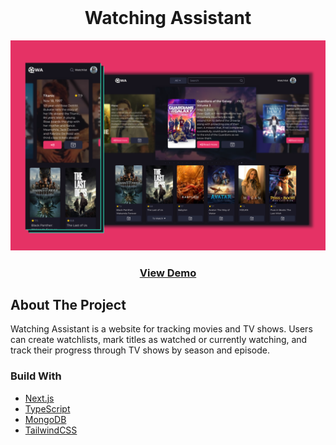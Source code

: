<br />
<div align="center">
  <h1 align="center">Watching Assistant</h1>
  <img src="public/thumbnail.png" alt="Michelangelo Exhibition main page">

   <h3 align="center">
    <a href="https://watching-assistant.vercel.app/">View Demo</a>
  </h3>
</div>

## About The Project

Watching Assistant is a website for tracking movies and TV shows. Users can create watchlists, mark titles as watched or currently watching, and track their progress through TV shows by season and episode.

### Build With

- [Next.js](https://nextjs.org/)
- [TypeScript](https://www.typescriptlang.org/)
- [MongoDB](https://www.mongodb.com/)
- [TailwindCSS](https://tailwindcss.com/)
